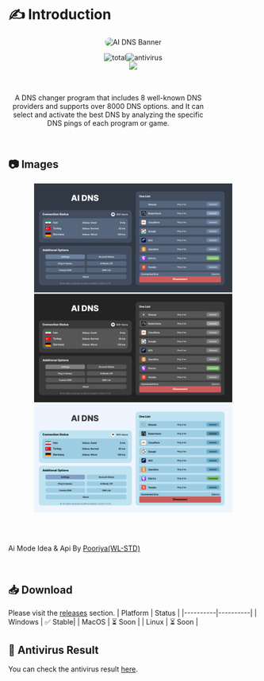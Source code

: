 # ✍ Introduction

<p align="center" style="border-radius: 20px;">
    <img src="https://wl-std.com/assets/image/banner/ai-dns-v1.7.svg" alt="AI DNS Banner" width="600" style="border-radius: 20px;">
</p>

<p align="center">
 <img src="https://img.shields.io/github/downloads/nima-globals/ai-dns/total.svg" alt="total" ><img src="https://img.shields.io/badge/antivirus-PASS-green" alt="antivirus" > <br><a href="https://daramet.com/nimaglobals"><img width=130 src="https://panel.daramet.com/static/media/daramet-coffee-donate.91915073278a21c30769.png" /></a>
</p>
<br>

<p style="width:80%;text-align:center;">
A DNS changer program that includes 8 well-known DNS providers and supports over 8000 DNS options.
and It can select and activate the best DNS by analyzing the specific DNS pings of each program or game.
</p>
<br>

## 📷 Images

<p align="center">
<img src="https://raw.githubusercontent.com/nima-globals/ai-dns/main/assets/ai-dns-dark-blue-v1.7.jpg" alt="Ai Mode" width="400">
<img src="https://raw.githubusercontent.com/nima-globals/ai-dns/main/assets/ai-dns-dark-v1.7.jpg" alt="Ai Mode" width="400">
<img src="https://raw.githubusercontent.com/nima-globals/ai-dns/main/assets/ai-dns-light-v1.7.jpg" alt="Ai Mode" width="400">
</p>


<br>

##           

Ai Mode Idea & Api By [Pooriya(WL-STD)](https://pooriya.wl-std.com)

<br>

## 📥 Download

Please visit the [releases](https://github.com/nima-globals/ai-dns/releases) section.
| Platform | Status |
|----------|----------|
| Windows | ✅ Stable|
| MacOS | ⏳ Soon |
| Linux | ⏳ Soon |

## 🦠 Antivirus Result

You can check the antivirus result [here](https://www.virustotal.com/gui/file/5a2ce805675bec937ebfadf89f0694b1f61d693f89f8486cb1affac208c24a4e?nocache=1).
